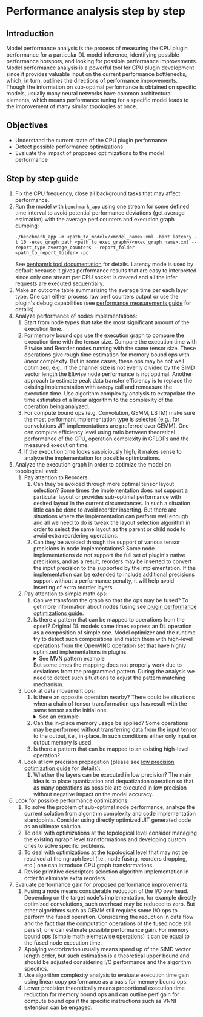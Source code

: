 # Performance analysis step by step

## Introduction
Model performance analysis is the process of measuring the CPU plugin performance for a particular DL model inference, 
identifying possible performance hotspots, and looking for possible performance improvements.
Model performance analysis is a powerful tool for CPU plugin development since it provides valuable input on the current
performance bottlenecks, which, in turn, outlines the directions of performance improvements. Though the information on 
sub-optimal performance is obtained on specific models, usually many neural networks have common architectural elements,
which means performance tuning for a specific model leads to the improvement of many similar topologies at once.

## Objectives
- Understand the current state of the CPU plugin performance
- Detect possible performance optimizations
- Evaluate the impact of proposed optimizations to the model performance

## Step by step guide
1. Fix the CPU frequency, close all background tasks that may affect performance.
2. Run the model with `benchmark_app` using one stream for some defined time interval to avoid potential performance
   deviations (get average estimation) with the average perf counters and execution graph dumping:
   ```shell script
   ./benchmark_app -m <path_to_model>/<model_name>.xml -hint latency -t 10 -exec_graph_path <path_to_exec_graph>/<exec_graph_name>.xml --report_type average_counters --report_folder <path_to_report_folder> -pc
   ```
   See [benhamrk tool documentation](https://docs.openvino.ai/latest/openvino_inference_engine_samples_benchmark_app_README.html) for details.
   Latency mode is used by default because it gives performance results that are easy to interpreted since only one stream per CPU socket is created and
   all the infer requests are executed sequentially.
3. Make an outcome table summarizing the average time per each layer type.
   One can either process raw perf counters output or use the plugin's debug capabilities (see [performance measurements guide](https://github.com/openvinotoolkit/openvino/blob/b257ca1cca3f942f612993ce869f7f730d250ba8/src/plugins/intel_cpu/src/docs/perf_measurements.md) for details).
4. Analyze performance of nodes implementations:
    1. Start from node types that take the most significant amount of the execution time.
    2. For memory bound ops use the execution graph to compare the execution time with the tensor size.
       Compare the execution time with Eltwise and Reorder nodes running with the same tensor size.
       These operations give rough time estimation for memory bound ops with *linear* complexity.
       But in some cases, these ops may be not well optimized, e.g., if the channel size is not evenly divided by the SIMD vector length the Eltwise node performance is not optimal.
       Another approach to estimate peak data transfer efficiency is to replace the existing implementation with `memcpy` call and remeasure the execution time.
       Use algorithm complexity analysis to extrapolate the time estimates of a linear algorithm to the complexity of the operation being analyzed.
    3. For compute bound ops (e.g. Convolution, GEMM, LSTM) make sure the most performant implementation type is selected (e.g., for convolutions JIT implementations are preferred over GEMM).
       One can compute efficiency level using ratio between theoretical performance of the CPU, operation complexity in GFLOPs and the measured execution time.
    4. If the execution time looks suspiciously high, it makes sense to analyze the implementation for possible optimizations.
5. Analyze the execution graph in order to optimize the model on topological level:
    1. Pay attention to Reorders.
        1. Can they be avoided through more optimal tensor layout selection? Some times the implementation does not support
           a particular layout or provides sub-optimal performance with desired layout in the current circumstances. In such
           a situation little can be done to avoid reorder inserting. But there are situations where the implementation can
           perform well enough and all we need to do is tweak the layout selection algorithm in order to select the same layout as
           the parent or child node to avoid extra reordering operations.
        2. Can they be avoided through the support of various tensor precisions in node implementations? Some node implementations
           do not support the full set of plugin's native precisions, and as a result, reorders may be inserted to convert the input
           precision to the supported by the implementation. If the implementation can be extended to include additional precisions support
           without a performance penalty, it will help avoid inserting of extra reorder layers.
    2. Pay attention to simple math ops:
        1. Can we transform the graph so that the ops may be fused? To get more information about nodes fusing see
           [plugin performance optimizations guide](https://github.com/openvinotoolkit/openvino/wiki/Internal-CPU-Plugin-Optimizations).
        2. Is there a pattern that can be mapped to operations from the opset? Original DL models some times express an DL operation
           as a composition of simple one. Model optimizer and the runtime try to detect such compositions and match them with high-level
           operations from the OpenVINO operation set that have highly optimized implementations in plugins.
           <details>
           <summary>See MVN pattern example</summary>
           ![mvn_pattern](./img/mvn_pattern.png)
           </details>
           But some times the mapping does not properly work due to deviations from the programmed pattern.
           During the analysis we need to detect such situations to adjust the pattern matching mechanism.
    3. Look at data movement ops:
        1. Is there an opposite operation nearby? There could be situations when a chain of tensor transformation ops has
           result with the same tensor as the initial one.
           <details>
           <summary>See an example</summary>
           ![double_transpose](./img/double_transpose.png)
           </details>
        2. Can the in-place memory usage be applied? Some operations may be performed without transferring data from the
           input tensor to the output, i.e., in-place. In such conditions either only input or output memory is used.
        3. Is there a pattern that can be mapped to an existing high-level operation?
    4. Look at low precision propagation (please see [low precision optimization guide](https://docs.openvino.ai/latest/pot_docs_LowPrecisionOptimizationGuide.html#doxid-pot-docs-low-precision-optimization-guide) for details):
        1. Whether the layers can be executed in low precision? The main idea is to place quantization and dequatization
           operation so that as many operations as possible are executed in low precision without negative impact on the model accuracy.
6. Look for possible performance optimizations:
    1. To solve the problem of sub-optimal node performance, analyze the current solution from algorithm complexity and code implementation standpoints.
       Consider using directly optimized JIT generated code as an ultimate solution.
    2. To deal with optimizations at the topological level consider managing the existing ngraph level transformations and developing custom ones to solve specific problems.
    3. To deal with optimizations at the topological level that may not be resolved at the ngraph level (i.e., node fusing, reorders dropping, etc.) one can introduce CPU graph transformations.
    4. Revise primitive descriptors selection algorithm implementation in order to eliminate extra reorders.
7. Evaluate performance gain for proposed performance improvements:
    1. Fusing a node means considerable reduction of the I/O overhead.
       Depending on the target node's implementation, for example directly optimized convolutions, such overhead may be reduced to zero.
       But other algorithms such as GEMM still requires some I/O ops to perform the fused operation.
       Considering the reduction in data flow and the fact that the computation operations of the fused node still persist, one can estimate possible performance gain.
       For memory bound ops (simple math elemetwise operations) it can be equal to the fused node execution time.
    2. Applying vectorization usually means speed up of the SIMD vector length order, but such estimation is a theoretical upper bound and should be adjusted considering I/O performance and the algorithm specifics.
    3. Use algorithm complexity analysis to evaluate execution time gain using linear copy performance as a basis for memory bound ops.
    4. Lower precision theoretically means proportional execution time reduction for memory bound ops and can outline perf gain for compute bound ops if the specific instructions such as VNNI extension can be engaged.






